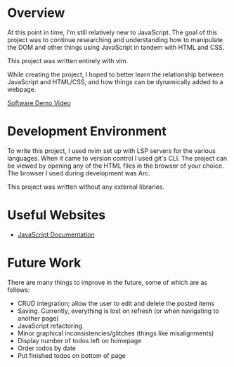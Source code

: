 # Overview

At this point in time, I'm still relatively new to JavaScript. The goal of this project was to continue researching and understanding how to manipulate the DOM and other things using JavaScript in tandem with HTML and CSS.

This project was written entirely with vim.

While creating the project, I hoped to better learn the relationship between JavaScript and HTML/CSS, and how things can be dynamically added to a webpage.

[Software Demo Video](https://youtu.be/IrDWeDPbrkc)

# Development Environment

To write this project, I used nvim set up with LSP servers for the various languages. When it came to version control I used git's CLI. The project can be viewed by opening any of the HTML files in the browser of your choice. The browser I used during development was Arc.

This project was written without any external libraries.

# Useful Websites

- [JavaScript Documentation](https://developer.mozilla.org/en-US/docs/Web/JavaScript)

# Future Work

There are many things to improve in the future, some of which are as follows:

- CRUD integration; allow the user to edit and delete the posted items
- Saving. Currently, everything is lost on refresh (or when navigating to another page)
- JavaScript refactoring
- Minor graphical inconsistencies/glitches (things like misalignments)
- Display number of todos left on homepage
- Order todos by date
- Put finished todos on bottom of page